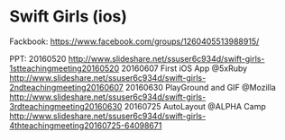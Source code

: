# Swift Girls (ios)

Fackbook:
https://www.facebook.com/groups/1260405513988915/

PPT:
20160520
http://www.slideshare.net/ssuser6c934d/swift-girls-1stteachingmeeting20160520
20160607 First iOS App @5xRuby
http://www.slideshare.net/ssuser6c934d/swift-girls-2ndteachingmeeting20160607
20160630 PlayGround and GIF @Mozilla
http://www.slideshare.net/ssuser6c934d/swift-girls-3rdteachingmeeting20160630
20160725 AutoLayout @ALPHA Camp
http://www.slideshare.net/ssuser6c934d/swift-girls-4thteachingmeeting20160725-64098671

